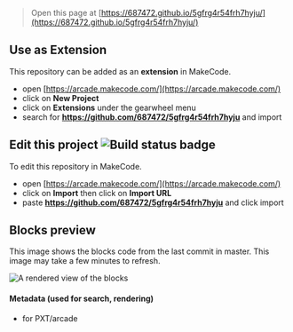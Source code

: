  


> Open this page at [https://687472.github.io/5gfrg4r54frh7hyju/](https://687472.github.io/5gfrg4r54frh7hyju/)

## Use as Extension

This repository can be added as an **extension** in MakeCode.

* open [https://arcade.makecode.com/](https://arcade.makecode.com/)
* click on **New Project**
* click on **Extensions** under the gearwheel menu
* search for **https://github.com/687472/5gfrg4r54frh7hyju** and import

## Edit this project ![Build status badge](https://github.com/687472/5gfrg4r54frh7hyju/workflows/MakeCode/badge.svg)

To edit this repository in MakeCode.

* open [https://arcade.makecode.com/](https://arcade.makecode.com/)
* click on **Import** then click on **Import URL**
* paste **https://github.com/687472/5gfrg4r54frh7hyju** and click import

## Blocks preview

This image shows the blocks code from the last commit in master.
This image may take a few minutes to refresh.

![A rendered view of the blocks](https://github.com/687472/5gfrg4r54frh7hyju/raw/master/.github/makecode/blocks.png)

#### Metadata (used for search, rendering)

* for PXT/arcade
<script src="https://makecode.com/gh-pages-embed.js"></script><script>makeCodeRender("{{ site.makecode.home_url }}", "{{ site.github.owner_name }}/{{ site.github.repository_name }}");</script>
